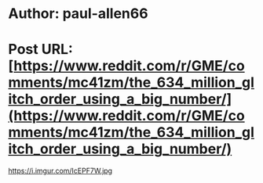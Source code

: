 # Author: paul-allen66
# Post URL: [https://www.reddit.com/r/GME/comments/mc41zm/the_634_million_glitch_order_using_a_big_number/](https://www.reddit.com/r/GME/comments/mc41zm/the_634_million_glitch_order_using_a_big_number/)


https://i.imgur.com/IcEPF7W.jpg